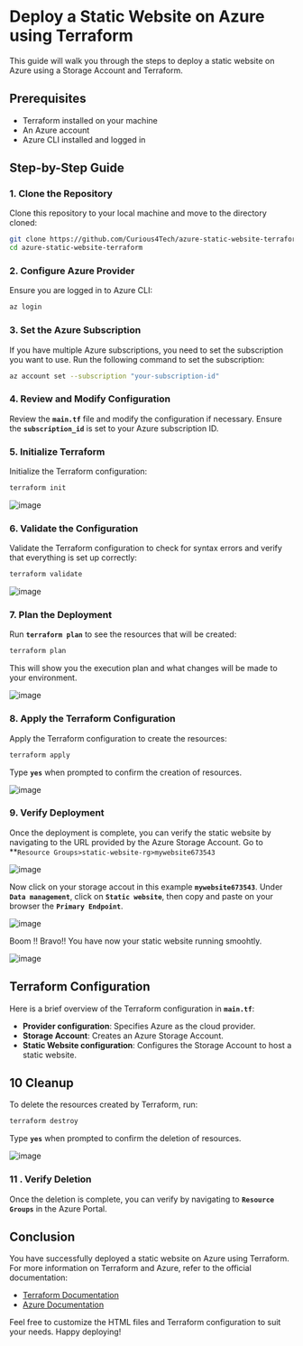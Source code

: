 # Deploy a Static Website on Azure using Terraform

This guide will walk you through the steps to deploy a static website on Azure using a Storage Account and Terraform.

## Prerequisites

- Terraform installed on your machine
- An Azure account
- Azure CLI installed and logged in

## Step-by-Step Guide

### 1. Clone the Repository
Clone this repository to your local machine and move to the directory cloned:

```bash
git clone https://github.com/Curious4Tech/azure-static-website-terraform.git
cd azure-static-website-terraform
```

### 2. Configure Azure Provider
Ensure you are logged in to Azure CLI:

```bash
az login
```
### 3. Set the Azure Subscription
If you have multiple Azure subscriptions, you need to set the subscription you want to use. Run the following command to set the subscription:

```bash
az account set --subscription "your-subscription-id"
```

### 4. Review and Modify Configuration
Review the **`main.tf`** file and modify the configuration if necessary. Ensure the **`subscription_id`** is set to your Azure subscription ID.

### 5. Initialize Terraform
Initialize the Terraform configuration:

```bash
terraform init
```

![image](https://github.com/user-attachments/assets/7afe0bbd-8435-4359-8a25-2ae1b6e89e98)

### 6. Validate the Configuration
Validate the Terraform configuration to check for syntax errors and verify that everything is set up correctly:

```bash
terraform validate
```
![image](https://github.com/user-attachments/assets/7fdd6ead-2bc2-4a75-bf9e-5e8f4a7dafcb)

### 7. Plan the Deployment

Run **`terraform plan`** to see the resources that will be created:

```bash
terraform plan
```
This will show you the execution plan and what changes will be made to your environment.

![image](https://github.com/user-attachments/assets/b233cb06-7787-4df5-8183-df5dc0610ccf)

### 8. Apply the Terraform Configuration
Apply the Terraform configuration to create the resources:

```bash
terraform apply
```

Type **`yes`** when prompted to confirm the creation of resources.

![image](https://github.com/user-attachments/assets/bad66200-fb14-4559-a2ad-c6ad6fa3c51a)

### 9. Verify Deployment
Once the deployment is complete, you can verify the static website by navigating to the URL provided by the Azure Storage Account.
Go to **`Resource Groups>static-website-rg>mywebsite673543`

![image](https://github.com/user-attachments/assets/cb4dffe2-e796-45ab-9d1c-56e7eb3d8b8e)

Now click on your storage accout in this example **`mywebsite673543`**. Under **`Data management`**, click on **`Static website`**, then copy and paste on your browser the **`Primary Endpoint`**.

![image](https://github.com/user-attachments/assets/dbdb6edd-314c-4e91-9f9f-990bfa2c5165)

Boom !! Bravo!! You have now your static website running smoohtly.

![image](https://github.com/user-attachments/assets/85e7af17-8e62-410a-beca-00de157bb58e)

 ## Terraform Configuration

Here is a brief overview of the Terraform configuration in **`main.tf`**:

- **Provider configuration**: Specifies Azure as the cloud provider.
- **Storage Account**: Creates an Azure Storage Account.
- **Static Website configuration**: Configures the Storage Account to host a static website.

## 10 Cleanup

To delete the resources created by Terraform, run:

```bash
terraform destroy
```

Type **`yes`** when prompted to confirm the deletion of resources.

![image](https://github.com/user-attachments/assets/a3283b95-8796-4e2f-ae36-2d342c8df233)

### 11 . Verify Deletion
Once the deletion is complete, you can verify  by navigating to **`Resource Groups`** in the Azure Portal.

## Conclusion

You have successfully deployed a static website on Azure using Terraform. For more information on Terraform and Azure, refer to the official documentation:

- [Terraform Documentation](https://www.terraform.io/docs)
- [Azure Documentation](https://docs.microsoft.com/en-us/azure/)

Feel free to customize the HTML files and Terraform configuration to suit your needs. Happy deploying!
